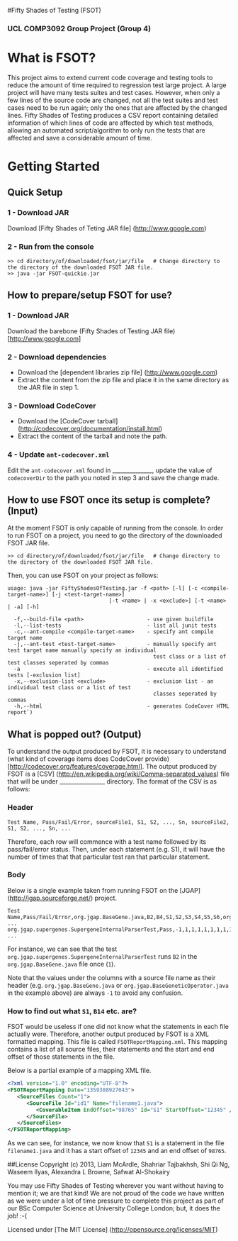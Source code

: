 #Fifty Shades of Testing (FSOT)
### UCL COMP3092 Group Project (Group 4)

# What is FSOT?
This project aims to extend current code coverage and testing tools to reduce the amount of time required to regression test large project. A large project will have many tests suites and test cases. However, when only a few lines of the source code are changed, not all the test suites and test cases need to be run again; only the ones that are affected by the changed lines. Fifty Shades of Testing produces a CSV report containing detailed information of which lines of code are affected by which test methods, allowing an automated script/algorithm to only run the tests that are affected and save a considerable amount of time.

# Getting Started
## Quick Setup
### 1 - Download JAR
Download [Fifty Shades of Teting JAR file] (http://www.google.com)

### 2 - Run from the console
``` console
>> cd directory/of/downloaded/fsot/jar/file   # Change directory to the directory of the downloaded FSOT JAR file.
>> java -jar FSOT-quickie.jar
```

## How to prepare/setup FSOT for use?
### 1 - Download JAR
Download the barebone (Fifty Shades of Testing JAR file) [http://www.google.com]

### 2 - Download dependencies

* Download the [dependent libraries zip file] (http://www.google.com)
* Extract the content from the zip file and place it in the same directory as the JAR file in step 1.

### 3 - Download CodeCover

* Download the [CodeCover tarball] (http://codecover.org/documentation/install.html)
* Extract the content of the tarball and note the path.

### 4 - Update `ant-codecover.xml`
Edit the `ant-codecover.xml` found in ______________, update the value of `codecoverDir` to the path you noted in step 3 and save the change made.

## How to use FSOT once its setup is complete? (Input)

At the moment FSOT is only capable of running from the console. In order to run FSOT on a project, you need to go the directory of the downloaded FSOT JAR file.
``` console
>> cd directory/of/downloaded/fsot/jar/file   # Change directory to the directory of the downloaded FSOT JAR file.
```
Then, you can use FSOT on your project as follows:
```
usage: java -jar FiftyShadesOfTesting.jar -f <path> [-l] [-c <compile-target-name>] [-j <test-target-name>]
                                [-t <name> | -x <exclude>] [-t <name> | -a] [-h]

  -f,--build-file <path>                    - use given buildfile
  -l,--list-tests                           - list all junit tests
  -c,--ant-compile <compile-target-name>    - specify ant compile target name
  -j,--ant-test <test-target-name>          - manually specify ant test target name manually specify an individual
                                              test class or a list of test classes seperated by commas
  -a                                        - execute all identified tests [-exclusion list]
  -x,--exclusion-list <exclude>             - exclusion list - an individual test class or a list of test
                                              classes seperated by commas
  -h,--html                                 - generates CodeCover HTML report`)
``` 

## What is popped out? (Output)

To understand the output produced by FSOT, it is necessary to understand (what kind of coverage items does CodeCover provide) [http://codecover.org/features/coverage.html].
The output produced by FSOT is a [CSV] (http://en.wikipedia.org/wiki/Comma-separated_values) file that will be under ________________ directory.
The format of the CSV is as follows:
### Header
```
Test Name, Pass/Fail/Error, sourceFile1, S1, S2, ..., Sn, sourceFile2, S1, S2, ..., Sn, ...
```
Therefore, each row will commence with a test name followed by its pass/fail/error status. Then, under each statement (e.g. S1), it will have the number of times that that particular test ran that particular statement.

### Body
Below is a single example taken from running FSOT on the [JGAP] (http://jgap.sourceforge.net/) project.
```
Test Name,Pass/Fail/Error,org.jgap.BaseGene.java,B2,B4,S1,S2,S3,S4,S5,S6,org.jgap.BaseGeneticOperator.java,B2,S1 ...
org.jgap.supergenes.SupergeneInternalParserTest,Pass,-1,1,1,1,1,1,1,1,1,-1,2,1 ...
```
For instance, we can see that the test `org.jgap.supergenes.SupergeneInternalParserTest` runs `B2` in the `org.jgap.BaseGene.java` file once (`1`).

Note that the values under the columns with a source file name as their header (e.g. `org.jgap.BaseGene.java` or `org.jgap.BaseGeneticOperator.java` in the example above) are always `-1` to avoid any confusion.

### How to find out what `S1`, `B14` etc. are?
FSOT would be useless if one did not know what the statements in each file actually were. Therefore, another output produced by FSOT is a XML formatted mapping. This file is called `FSOTReportMapping.xml`. This mapping contains a list of all source files, their statements and the start and end offset of those statements in the file.

Below is a partial example of a mapping XML file.

``` xml
<?xml version="1.0" encoding="UTF-8"?>
<FSOTReportMapping Date="1359388927043">
   <SourceFiles Count="1">
      <SourceFile Id="id1" Name="filename1.java">
         <CoverableItem EndOffset="98765" Id="S1" StartOffset="12345" />
      </SourceFile>
   </SourceFiles>
</FSOTReportMapping>
```

As we can see, for instance, we now know that `S1` is a statement in the file `filename1.java` and it has a start offset of `12345` and an end offset of `98765`. 

##License
Copyright (c) 2013, Liam McArdle, Shahriar Tajbakhsh, Shi Qi Ng, Waseem Ilyas, Alexandra L Browne, Safwat Al-Shokairy

You may use Fifty Shades of Testing wherever you want without having to mention it; we are that kind! We are not proud of the code we have written as we were under a lot of time pressure to complete this project as part of our BSc Computer Science at University College London; but, it does the job! :-(

Licensed under [The MIT License] (http://opensource.org/licenses/MIT)
